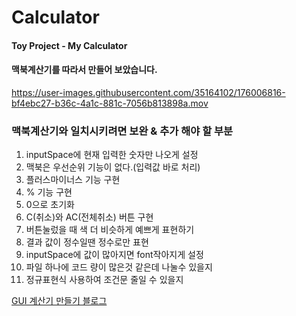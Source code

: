 # Calculator
#### Toy Project - My Calculator
#### 맥북계산기를 따라서 만들어 보았습니다.

https://user-images.githubusercontent.com/35164102/176006816-bf4ebc27-b36c-4a1c-881c-7056b813898a.mov

### 맥북계산기와 일치시키려면 보완 & 추가 해야 할 부분
1. inputSpace에 현재 입력한 숫자만 나오게 설정
2. 맥북은 우선순위 기능이 없다.(입력값 바로 처리)
3. 플러스마이너스 기능 구현
4. % 기능 구현
5. 0으로 초기화 
6. C(취소)와 AC(전체취소) 버튼 구현
7. 버튼눌렀을 때 색 더 비슷하게 예쁘게 표현하기
8. 결과 값이 정수일땐 정수로만 표현
9. inputSpace에 값이 많아지면 font작아지게 설정
10. 파일 하나에 코드 량이 많은것 같은데 나눌수 있을지
11. 정규표현식 사용하여 조건문 줄일 수 있을지

[GUI 계산기 만들기 블로그](https://firstblog912.tistory.com/137)
